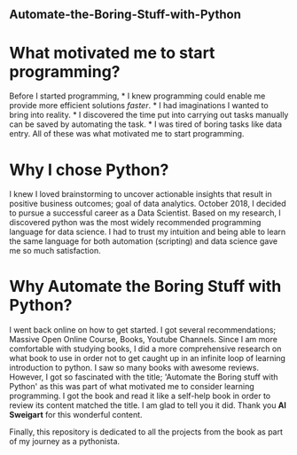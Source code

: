 ## Automate-the-Boring-Stuff-with-Python

# What motivated me to start programming?
Before I started programming, * I knew programming could enable me provide more efficient solutions *faster*.
                              * I had imaginations I wanted to bring into reality.
                              * I discovered the time put into carrying out tasks manually can be saved by automating the task.
                              * I was tired of boring tasks like data entry.
All of these was what motivated me to start programming.

# Why I chose Python?
I knew I loved brainstorming to uncover actionable insights that result in positive business outcomes; goal of data analytics.
October 2018, I decided to pursue a successful career as a Data Scientist. Based on my research, I discovered python was the most widely recommended programming language for data science. I had to trust my intuition and being able to learn the same language for both automation (scripting) and data science gave me so much satisfaction.

# Why Automate the Boring Stuff with Python?
I went back online on how to get started. I got several recommendations; Massive Open Online Course, Books, Youtube Channels. Since I am more comfortable with studying books, I did a more comprehensive research on what book to use in order not to get caught up in an infinite loop of learning introduction to python. I saw so many books with awesome reviews. However, I got so fascinated with the title; 'Automate the Boring stuff with Python' as this was part of what motivated me to consider learning programming. I got the book and read it like a self-help book in order to review its content matched the title. I am glad to tell you it did. Thank you **Al Sweigart** for this wonderful content.

Finally, this repository is dedicated to all the projects from the book as part of my journey as a pythonista.



